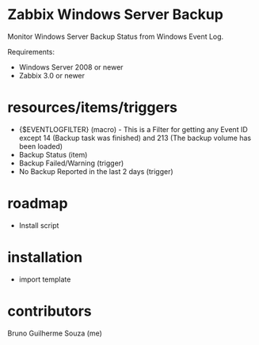# Zabbix Windows Server Backup
Monitor Windows Server Backup Status from Windows Event Log. 

Requirements: 
- Windows Server 2008 or newer
- Zabbix 3.0 or newer

# resources/items/triggers

- {$EVENTLOGFILTER} (macro) - This is a Filter for getting any Event ID except 14 (Backup task was finished) and 213 (The backup volume has been loaded)
- Backup Status (item)
- Backup Failed/Warning (trigger)
- No Backup Reported in the last 2 days (trigger)

# roadmap

- Install script

# installation

- import template

# contributors

Bruno Guilherme Souza (me)

